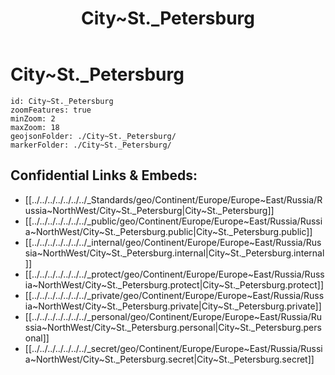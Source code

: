 ﻿---
location:
- 59.9
- 30.4
type: geo-Region
title: City~St._Petersburg
license: "CC BY-SA 4.0"
source: "https://datahub.io/core/country-codes"
isDeleted: false
isReadOnly: false
draft: false
confidential: public
tags:
- geo/Country/Region
aliases:
- City~St._Petersburg
- Petrograd
- Leningrad
Languages:
- de
cssclasses:
- geo-Region
publish: true
linkTitle: 
keywords: 
layout: 
publishDate: 
expiryDate: 
has_id_wikidata: Q656
twinned_administrative_body:
- '[[_Standards/WikiData/WD~Haiphong,72818]]'
- '[[_Standards/WikiData/WD~Constanța,79808]]'
- '[[_Standards/WikiData/WD~Debrecen,79880]]'
- '[[_Standards/WikiData/WD~Daugavpils,80021]]'
- '[[_Standards/WikiData/WD~Nampo,109386]]'
- "[[_Standards/WikiData/WD~Santiago_de_Cuba,117040]]"
- '[[_Standards/WikiData/WD~Reinickendorf,158876]]'
- '[[_Standards/WikiData/WD~Gagauzia,164819]]'
- '[[_Standards/WikiData/WD~Qingdao,170322]]'
- '[[_Standards/WikiData/WD~Aqaba,180522]]'
- '[[_Standards/WikiData/WD~Sousse,180717]]'
- '[[_Standards/WikiData/WD~Limassol,185632]]'
- '[[_Standards/WikiData/WD~Bizerte,189546]]'
- '[[_Standards/WikiData/WD~Mikkeli,190583]]'
- '[[_Standards/WikiData/WD~Kotka,192155]]'
- '[[_Standards/WikiData/WD~Netanya,192225]]'
- '[[_Standards/WikiData/WD~Nesebar,193241]]'
- "[[_Standards/WikiData/WD~Rishon_LeZion,201051]]"
- '[[_Standards/WikiData/WD~Jeddah,374365]]'
- '[[_Standards/WikiData/WD~Stockholm,506250]]'
- '[[_Standards/WikiData/WD~Incheon,20934]]'
- '[[_Standards/WikiData/WD~Ulaanbaatar,23430]]'
- '[[_Standards/WikiData/WD~Edinburgh,23436]]'
- '[[_Standards/WikiData/WD~Aarhus,25319]]'
- '[[_Standards/WikiData/WD~Košice,25409]]'
- '[[_Standards/WikiData/WD~Stavanger,25416]]'
- '[[_Standards/WikiData/WD~Chengdu,30002]]'
- "[[_Standards/WikiData/WD~Los_Angeles,65]]"
- '[[_Standards/WikiData/WD~Alexandria,87]]'
- '[[_Standards/WikiData/WD~Paris,90]]'
- '[[_Standards/WikiData/WD~Nice,33959]]'
- '[[_Standards/WikiData/WD~Rotterdam,34370]]'
- '[[_Standards/WikiData/WD~Johannesburg,34647]]'
- '[[_Standards/WikiData/WD~Colombo,35381]]'
- '[[_Standards/WikiData/WD~Almaty,35493]]'
- '[[_Standards/WikiData/WD~Osaka,35765]]'
- '[[_Standards/WikiData/WD~Turku,38511]]'
- '[[_Standards/WikiData/WD~Adana,38545]]'
- "[[_Standards/WikiData/WD~Porto_Alegre,40269]]"
- '[[_Standards/WikiData/WD~Tampere,40840]]'
- '[[_Standards/WikiData/WD~Mykolaiv,41572]]'
- '[[_Standards/WikiData/WD~Haifa,41621]]'
- '[[_Standards/WikiData/WD~Isfahan,42053]]'
- '[[_Standards/WikiData/WD~Kharkiv,42308]]'
- '[[_Standards/WikiData/WD~Wenzhou,42635]]'
- "[[_Standards/WikiData/WD~Le_Havre,42810]]"
- '[[_Standards/WikiData/WD~Osh,47282]]'
- "[[_Standards/WikiData/WD~St._Petersburg,49236]]"
- "[[_Standards/WikiData/WD~Gothenburg_Municipality,52502]]"
- "[[_Standards/WikiData/WD~Mar_del_Plata,52607]]"
- '[[_Standards/WikiData/WD~Piraeus,58976]]'
- '[[_Standards/WikiData/WD~Tashkent,269]]'
- '[[_Standards/WikiData/WD~Istanbul,406]]'
- '[[_Standards/WikiData/WD~Plovdiv,459]]'
- '[[_Standards/WikiData/WD~Lyon,456]]'
- '[[_Standards/WikiData/WD~Sofia,472]]'
- '[[_Standards/WikiData/WD~Turin,495]]'
- '[[_Standards/WikiData/WD~Oslo,585]]'
- '[[_Standards/WikiData/WD~Venice,641]]'
- '[[_Standards/WikiData/WD~Krasnoyarsk,919]]'
- '[[_Standards/WikiData/WD~Beijing,956]]'
- '[[_Standards/WikiData/WD~Tbilisi,994]]'
- '[[_Standards/WikiData/WD~Maribor,1010]]'
- '[[_Standards/WikiData/WD~Hamburg,1055]]'
- '[[_Standards/WikiData/WD~Mumbai,1156]]'
- '[[_Standards/WikiData/WD~Montevideo,1335]]'
- '[[_Standards/WikiData/WD~Zagreb,1435]]'
- '[[_Standards/WikiData/WD~Genoa,1449]]'
- '[[_Standards/WikiData/WD~Bordeaux,1479]]'
- "[[_Standards/WikiData/WD~Buenos_Aires,1486]]"
- '[[_Standards/WikiData/WD~Barcelona,1492]]'
- '[[_Standards/WikiData/WD~Astana,1520]]'
- '[[_Standards/WikiData/WD~Havana,1563]]'
- '[[_Standards/WikiData/WD~Dresden,1731]]'
- '[[_Standards/WikiData/WD~Helsinki,1757]]'
- '[[_Standards/WikiData/WD~Riga,1773]]'
- '[[_Standards/WikiData/WD~Budapest,1781]]'
- '[[_Standards/WikiData/WD~Gdańsk,1792]]'
- "[[_Standards/WikiData/WD~Ho_Chi_Minh_City,1854]]"
- '[[_Standards/WikiData/WD~Bangkok,1861]]'
- '[[_Standards/WikiData/WD~Yerevan,1953]]'
- '[[_Standards/WikiData/WD~Khartoum,1963]]'
- "[[_Standards/WikiData/WD~Quebec_City,2145]]"
- '[[_Standards/WikiData/WD~Minsk,2280]]'
- '[[_Standards/WikiData/WD~Tehran,3616]]'
- "[[_Standards/WikiData/WD~Addis_Ababa,3624]]"
- '[[_Standards/WikiData/WD~Manama,3882]]'
- "[[_Standards/WikiData/WD~Cape_Town,5465]]"
- '[[_Standards/WikiData/WD~Bethlehem,5776]]'
- "[[_Standards/WikiData/WD~Xi'an,5826]]"
- '[[_Standards/WikiData/WD~Varna,6506]]'
- '[[_Standards/WikiData/WD~Sevastopol,7525]]'
- '[[_Standards/WikiData/WD~Casablanca,7903]]'
- "[[_Standards/WikiData/WD~Rio_de_Janeiro,8678]]"
- '[[_Standards/WikiData/WD~Shanghai,8686]]'
- '[[_Standards/WikiData/WD~Guadalajara,9022]]'
- '[[_Standards/WikiData/WD~Baku,9248]]'
- '[[_Standards/WikiData/WD~Bishkek,9361]]'
- '[[_Standards/WikiData/WD~Dushanbe,9365]]'
- '[[_Standards/WikiData/WD~Antwerp,12892]]'
- '[[_Standards/WikiData/WD~Graz,13298]]'
- '[[_Standards/WikiData/WD~Busan,16520]]'
- '[[_Standards/WikiData/WD~Thessaloniki,17151]]'
- '[[_Standards/WikiData/WD~Manchester,18125]]'
- '[[_Standards/WikiData/WD~Daegu,20927]]'
different_from: '[[_Standards/WikiData/WD~Petersburg,80027]]'
contains_the_administrative_territorial_entity:
- '[[_Standards/WikiData/WD~Kolpino,154738]]'
- "[[_Standards/WikiData/WD~Krasnoye_Selo,155587]]"
- '[[_Standards/WikiData/WD~Kronstadt,155863]]'
- '[[_Standards/WikiData/WD~Lomonosov,157688]]'
- '[[_Standards/WikiData/WD~Pavlovsk,177888]]'
- '[[_Standards/WikiData/WD~Petergof,178310]]'
- '[[_Standards/WikiData/WD~Sestroretsk,194084]]'
- '[[_Standards/WikiData/WD~Repino,252510]]'
- '[[_Standards/WikiData/WD~Strelna,258138]]'
- '[[_Standards/WikiData/WD~Komarovo,260832]]'
- '[[_Standards/WikiData/WD~Tyarlevo,840891]]'
- '[[_Standards/WikiData/WD~Pargolovo,905431]]'
- '[[_Standards/WikiData/WD~Molodyozhnoe,986139]]'
- '[[_Standards/WikiData/WD~Smolyachkovo,986142]]'
- '[[_Standards/WikiData/WD~Petro-Slavyanka,1266036]]'
- "[[_Standards/WikiData/WD~Lisy_Nos,1266569]]"
- "[[_Standards/WikiData/WD~Rybatskoye_Municipal_Okrug,1266580]]"
- "[[_Standards/WikiData/WD~Yekateringofsky_Municipal_Okrug,1266958]]"
- "[[_Standards/WikiData/WD~Admiralteysky_Municipal_Okrug,1267144]]"
- '[[_Standards/WikiData/WD~Metallostroy,1267630]]'
- '[[_Standards/WikiData/WD~Beloostrov,1267638]]'
- '[[_Standards/WikiData/WD~Ust-Izhora,1659010]]'
- '[[_Standards/WikiData/WD~Alexandrovskaya,1964326]]'
- '[[_Standards/WikiData/WD~Ushkovo,2364414]]'
- '[[_Standards/WikiData/WD~Shushary,2667658]]'
- "[[_Standards/WikiData/WD~Kronverkskoye_Municipal_Okrug,2742118]]"
- "[[_Standards/WikiData/WD~Municipal_Okrug_78,2742124]]"
- "[[_Standards/WikiData/WD~Dvortsovy_Municipal_Okrug,2742132]]"
- "[[_Standards/WikiData/WD~Vvedensky_Municipal_Okrug,2749348]]"
- "[[_Standards/WikiData/WD~Izmaylovskoye_Municipal_Okrug,2749355]]"
- '[[_Standards/WikiData/WD~Shuvalovo-Ozerki,2964615]]'
- '[[_Standards/WikiData/WD~Levashovo,2993085]]'
- '[[_Standards/WikiData/WD~Serovo,2993126]]'
- "[[_Standards/WikiData/WD~Municipal_Okrug_15,3350078]]"
- '[[_Standards/WikiData/WD~Sergievskoe,3365622]]'
- '[[_Standards/WikiData/WD~Pesochny,3376279]]'
- '[[_Standards/WikiData/WD~Pontonny,3397766]]'
- '[[_Standards/WikiData/WD~Sampsonievskoie,3470932]]'
- '[[_Standards/WikiData/WD~Sapyorny,3473174]]'
- '[[_Standards/WikiData/WD~Solnechnoye,3489533]]'
- '[[_Standards/WikiData/WD~Sosnovskoe,3491344]]'
- '[[_Standards/WikiData/WD~Svetlanovskoe,3506322]]'
- "[[_Standards/WikiData/WD~Ligovka-Yamskaya_Municipal_Okrug,3906454]]"
- "[[_Standards/WikiData/WD~Smolninskoye_Municipal_Okrug,3906458]]"
- "[[_Standards/WikiData/WD~Liteyny_Municipal_Okrug,3908546]]"
- "[[_Standards/WikiData/WD~Vladimirsky_Municipal_Okrug,3908549]]"
- "[[_Standards/WikiData/WD~Municipal_Okrug__21,4030154]]"
- "[[_Standards/WikiData/WD~Municipal_Okrug__54,4031795]]"
- "[[_Standards/WikiData/WD~Municipal_Okrug__65,4032083]]"
- "[[_Standards/WikiData/WD~Municipal_Okrug__72,4032306]]"
- "[[_Standards/WikiData/WD~Municipal_Okrug__75,4032362]]"
- "[[_Standards/WikiData/WD~Municipal_Okrug__7,4032432]]"
- '[[_Standards/WikiData/WD~Avtovo,4056185]]'
- "[[_Standards/WikiData/WD~Akademitsheskoye_Municipal_Okrug,4059198]]"
- "[[_Standards/WikiData/WD~Aptekarsky_Ostrov_Municipal_Okrug,4068270]]"
- "[[_Standards/WikiData/WD~Balkansky_Municipal_Okrug,4076667]]"
- "[[_Standards/WikiData/WD~Bolshaya_Okhta_Municipal_Okrug,4091565]]"
- "[[_Standards/WikiData/WD~Vasilyevsky_Municipal_Okrug,4104856]]"
- "[[_Standards/WikiData/WD~Volkovskoye_Municipal_Okrug,4123472]]"
- "[[_Standards/WikiData/WD~Gavan_Municipal_Okrug,4131016]]"
- '[[_Standards/WikiData/WD~Gagarinskoe,4131403]]'
- '[[_Standards/WikiData/WD~Georgievsky,4135798]]'
- '[[_Standards/WikiData/WD~Gorelovo,4144041]]'
- '[[_Standards/WikiData/WD~Grazhdanka,4147488]]'
- "[[_Standards/WikiData/WD~Dachnoye_Municipal_Okrug,4155449]]"
- '[[_Standards/WikiData/WD~Zvyozdnoe,4189801]]'
- '[[_Standards/WikiData/WD~Ivanovsky,4196650]]'
- '[[_Standards/WikiData/WD~Knyazhevo,4224842]]'
- '[[_Standards/WikiData/WD~Kolomyagi,4228405]]'
- "[[_Standards/WikiData/WD~Komendantsky_Aerodrom,4229524]]"
- '[[_Standards/WikiData/WD~Konstantinovskoe,4231465]]'
- "[[_Standards/WikiData/WD~Krasnenkaya_Rechka_Municipal_Okrug,4238184]]"
- '[[_Standards/WikiData/WD~Kupchino,4247646]]'
- "[[_Standards/WikiData/WD~Malaya_Okhta,4277188]]"
- "[[_Standards/WikiData/WD~Morskie_Vorota,4303279]]"
- "[[_Standards/WikiData/WD~Moskovskaya_Zastava_Municipal_Okrug,4303908]]"
- "[[_Standards/WikiData/WD~Narvsky_Municipal_Okrug,4313104]]"
- '[[_Standards/WikiData/WD~Narodny,4313292]]'
- "[[_Standards/WikiData/WD~Nevskaya_Zastava,4315856]]"
- '[[_Standards/WikiData/WD~Nevsky,4315886]]'
- '[[_Standards/WikiData/WD~Novoizmailovskoe,4324116]]'
- '[[_Standards/WikiData/WD~Obukhovsky,4330114]]'
- "[[_Standards/WikiData/WD~Ozero_Dolgoe,4332098]]"
- '[[_Standards/WikiData/WD~Okkervil,4332528]]'
- '[[_Standards/WikiData/WD~Petrovsky,4332710]]'
- '[[_Standards/WikiData/WD~Morskoy,4332711]]'
- "[[_Standards/WikiData/WD~Ostrov_Dekabristov,4338805]]"
- '[[_Standards/WikiData/WD~Piskaryovka,4363631]]'
- '[[_Standards/WikiData/WD~Polyustrovo,4371296]]'
- "[[_Standards/WikiData/WD~Porokhovye_Municipal_Okrug,4373150]]"
- '[[_Standards/WikiData/WD~Posadsky,4373572]]'
- '[[_Standards/WikiData/WD~Pravoberezhny,4376061]]'
- '[[_Standards/WikiData/WD~Prometey,4380609]]'
- "[[_Standards/WikiData/WD~Pulkovsky_Meridian_Municipal_Okrug,4383607]]"
- '[[_Standards/WikiData/WD~Rzhevka,4394207]]'
- '[[_Standards/WikiData/WD~Saverny,4412271]]'
- "[[_Standards/WikiData/WD~Semyonovsky_Municipal_Okrug,4415981]]"
- "[[_Standards/WikiData/WD~Sennoy_Municipal_Okrug,4416251]]"
- "[[_Standards/WikiData/WD~Sosnovaya_Ployana,4429522]]"
- "[[_Standards/WikiData/WD~Ulyanka_Municipal_Okrug,4475036]]"
- '[[_Standards/WikiData/WD~Uritsk,4477041]]'
- '[[_Standards/WikiData/WD~Finlyandsky,4484884]]'
- '[[_Standards/WikiData/WD~Chkalovskoe,4516907]]'
- "[[_Standards/WikiData/WD~Chornaya_Rechka,4518678]]"
- "[[_Standards/WikiData/WD~Yugo-Zapad_Municipal_Okrug,4533659]]"
- '[[_Standards/WikiData/WD~Yuzhno-Primorsky,4533979]]'
- '[[_Standards/WikiData/WD~Yuntolovo,4534670]]'
- "[[_Standards/WikiData/WD~Kolomna_Municipal_Okrug,6501996]]"
- "[[_Standards/WikiData/WD~Lakhta-Olgino_Municipal_Okrug,14369276]]"
- '[[_Standards/WikiData/WD~Zelenogorsk,46850]]'
- '[[_Standards/WikiData/WD~Pushkin,7947]]'
located_in_or_next_to_body_of_water:
- '[[_Standards/WikiData/WD~Okkervil,157539]]'
- '[[_Standards/WikiData/WD~Fontanka,590237]]'
- "[[_Standards/WikiData/WD~Moyka_River,590269]]"
- "[[_Standards/WikiData/WD~Middle_Nevka,619435]]"
- "[[_Standards/WikiData/WD~Griboyedov_Canal,1137992]]"
- "[[_Standards/WikiData/WD~Obvodny_Canal,1515754]]"
- '[[_Standards/WikiData/WD~Okhta,2369669]]'
- "[[_Standards/WikiData/WD~Great_Nevka,3648807]]"
- '[[_Standards/WikiData/WD~Ekateringofka,4174336]]'
- "[[_Standards/WikiData/WD~Kronverksky_Strait,4241622]]"
- "[[_Standards/WikiData/WD~Krjukov_Canal,4243144]]"
- '[[_Standards/WikiData/WD~Krestovka,36393820]]'
- "[[_Standards/WikiData/WD~Malaya_Neva,27472]]"
- "[[_Standards/WikiData/WD~Great_Neva,27780]]"
- '[[_Standards/WikiData/WD~Slavyanka,50885]]'
- '[[_Standards/WikiData/WD~Neva,645]]'
- "[[_Standards/WikiData/WD~Gulf_of_Finland,14686]]"
award_received: "[[_Standards/WikiData/WD~Hero_City_of_the_Soviet_Union,159438]]"
instance_of:
- "[[_Standards/WikiData/WD~federal_city_of_Russia,183342]]"
- "[[_Standards/WikiData/WD~big_city,1549591]]"
- "[[_Standards/WikiData/WD~million_city,1637706]]"
- "[[_Standards/WikiData/WD~city_or_town,7930989]]"
- "[[_Standards/WikiData/WD~former_national_capital,129268952]]"
- "[[_Standards/WikiData/WD~federal_subject_of_Russia,43263]]"
described_by_source:
- "[[_Standards/WikiData/WD~Catholic_Encyclopedia,302556]]"
- "[[_Standards/WikiData/WD~Brockhaus_and_Efron_Encyclopedic_Dictionary,602358]]"
- "[[_Standards/WikiData/WD~Encyclopædia_Britannica_11th_edition,867541]]"
- "[[_Standards/WikiData/WD~Great_Complete_Encyclopedia_of_All_Sciences_and_Arts,1547546]]"
- "[[_Standards/WikiData/WD~Armenian_Soviet_Encyclopedia,2657718]]"
- "[[_Standards/WikiData/WD~The_Nuttall_Encyclopædia,3181656]]"
- "[[_Standards/WikiData/WD~Sytin_Military_Encyclopedia,4114391]]"
- "[[_Standards/WikiData/WD~Jewish_Encyclopedia_of_Brockhaus_and_Efron,4173137]]"
- "[[_Standards/WikiData/WD~Granat_Encyclopedic_Dictionary,4532138]]"
- "[[_Standards/WikiData/WD~The_New_Student's_Reference_Work,16082057]]"
- "[[_Standards/WikiData/WD~Small_Brockhaus_and_Efron_Encyclopedic_Dictionary,19180675]]"
- "[[_Standards/WikiData/WD~Meyers_Konversations-Lexikon,_4th_edition_(1885–1890),19219752]]"
- "[[_Standards/WikiData/WD~Great_Soviet_Encyclopedia_(1926–1947),20078554]]"
- "[[_Standards/WikiData/WD~Sunlight_at_Midnight__St._Petersburg_and_the_Rise_of_Modern_Russia,114779633]]"
- "[[_Standards/WikiData/WD~Meyer’s_Universum,_Dritter_Band,127953085]]"
capital_of:
- "[[_Standards/WikiData/WD~Northwestern_Federal_District,383093]]"
- "[[_Standards/WikiData/WD~Leningrad_Oblast,2191]]"
part_of: "[[_Standards/WikiData/WD~Northwestern_Federal_District,383093]]"
Köppen_climate_classification: "[[_Standards/WikiData/WD~humid_continental_climate,589326]]"
member_of: "[[_Standards/WikiData/WD~Organization_of_World_Heritage_Cities,734958]]"
located_in_time_zone:
- "[[_Standards/WikiData/WD~Moscow_Time,842320]]"
- '[[_Standards/WikiData/WD~Europe_Moscow,5412117]]'
- '[[_Standards/WikiData/WD~UTC+03_00,6760]]'
shares_border_with:
- "[[_Standards/WikiData/WD~Vsevolozhsky_District,1036323]]"
- "[[_Standards/WikiData/WD~Tosnensky_District,2573353]]"
- "[[_Standards/WikiData/WD~Leningrad_Oblast,2191]]"
- "[[_Standards/WikiData/WD~Gatchinsky_District,7455]]"
- "[[_Standards/WikiData/WD~Vyborgsky_District,7677]]"
- "[[_Standards/WikiData/WD~Lomonosovsky_District,7956]]"
head_of_government: "[[_Standards/WikiData/WD~Alexander_Beglov,1960874]]"
authority: "[[_Standards/WikiData/WD~Saint_Petersburg_City_Administration,1993715]]"
flag: "[[_Standards/WikiData/WD~flag_of_Saint_Petersburg,2086033]]"
history_of_topic: "[[_Standards/WikiData/WD~history_of_Saint_Petersburg,2382546]]"
legislative_body: "[[_Standards/WikiData/WD~Legislative_Assembly_of_Saint_Petersburg,2390550]]"
office_held_by_head_of_government: "[[_Standards/WikiData/WD~Governor_of_Saint_Petersburg,2895612]]"
coat_of_arms: "[[_Standards/WikiData/WD~coat_of_arms_of_Saint_Petersburg,2993947]]"
geography_of_topic: "[[_Standards/WikiData/WD~geography_of_Saint_Petersburg,4135647]]"
anthem: "[[_Standards/WikiData/WD~Anthem_of_Saint_Petersburg,4138482]]"
demographics_of_topic: "[[_Standards/WikiData/WD~demographics_of_Saint_Petersburg,4313728]]"
list_of_monuments:
- "[[_Standards/WikiData/WD~Monuments_of_Saint_Petersburg,4343677]]"
- "[[_Standards/WikiData/WD~list_of_cultural_heritage_monuments_in_Saint_Petersburg,18171420]]"
economy_of_topic: "[[_Standards/WikiData/WD~economy_of_Saint_Petersburg,4530374]]"
topic_s_main_Wikimedia_portal: "[[_Standards/WikiData/WD~Portal_Saint_Petersburg,11383232]]"
topic_s_main_template: "[[_Standards/WikiData/WD~Template_Saint_Petersburg,14937030]]"
highest_point: "[[_Standards/WikiData/WD~Orekhovaya_Mountain,28667465]]"
Wikimedia_outline: "[[_Standards/WikiData/WD~outline_of_Saint_Petersburg,48850389]]"
coordinate_location: "Point(30.316666666 59.95)"
continent: '[[_Standards/WikiData/WD~Europe,46]]'
located_in_the_administrative_territorial_entity: '[[_Standards/WikiData/WD~Russia,159]]'
country: '[[_Standards/WikiData/WD~Russia,159]]'
elevation_above_sea_level: 3
coastline: 35
named_after: "[[_Standards/WikiData/WD~Saint_Peter,33923]]"
area: 1439
licence_plate_code:
- 98
- 198
- 78
- 178
local_dialing_code: 812
native_label: Санкт-Петербург
official_name: Санкт-Петербург
VK_username:
- spb
- visitpetersburg
nickname:
- Питер
- Piter
population: 5597763
Image_Archive_Herder_Institute: Q656
flag_image: "http://commons.wikimedia.org/wiki/Special:FilePath/Flag%20of%20Saint%20Petersburg.svg"
OmegaWiki_Defined_Meaning: 1216393
coordinates_of_southernmost_point: "Point(30.254172 59.6337832)"
inventory_number: 540bis
U_S_National_Archives_Identifier:
- 10045022
- 10037746
Commons_category: "Saint Petersburg"
GitHub_topic: saint-petersburg
coordinates_of_westernmost_point: "Point(29.426196 60.190844)"
geoshape: "http://commons.wikimedia.org/data/main/Data:Russia/Saint+Petersburg.map"
nighttime_view: "http://commons.wikimedia.org/wiki/Special:FilePath/%D0%92%D0%B8%D0%B4%20%D0%BD%D0%B0%20%D0%9F%D0%B5%D1%82%D1%80%D0%BE%D0%BF%D0%B0%D0%BB%D0%BE%D0%B2%D0%BA%D1%83%20%D0%B8%20%D0%94%D0%B2%D0%BE%D1%80%D1%86%D0%BE%D0%B2%D1%8B%D0%B9%20pan7.jpg"
spoken_text_audio:
- "http://commons.wikimedia.org/wiki/Special:FilePath/En-Saint%20Petersburg%20%28intro%29.ogg"
- "http://commons.wikimedia.org/wiki/Special:FilePath/Hy-%D5%8D%D5%A1%D5%B6%D5%AF%D5%BF%20%D5%8A%D5%A5%D5%BF%D5%A5%D6%80%D5%A2%D5%B8%D6%82%D6%80%D5%A3%20%28Saint%20Petersburg%29.ogg"
image: "http://commons.wikimedia.org/wiki/Special:FilePath/Peter%20%26%20Paul%20fortress%20in%20SPB%2003.jpg"
place_name_sign: "http://commons.wikimedia.org/wiki/Special:FilePath/Pushkinsky%20District%2C%20St%20Petersburg%2C%20Russia%20-%20panoramio%20%284%29.jpg"
page_banner: "http://commons.wikimedia.org/wiki/Special:FilePath/Sankt%20Petersburg%20banner%20Palatul%20de%20iarna.jpg"
montage_image:
- "http://commons.wikimedia.org/wiki/Special:FilePath/SPB%20Collage%202014-5.png"
- "http://commons.wikimedia.org/wiki/Special:FilePath/St.%20Petersburg%20Montage%202016.png"
official_website: "http://gov.spb.ru"
IPA_transcription: "[sankt pʲɪtʲɪrˈburk]"
Likee_username: 756288763
BHCL_UUID:
- d22a2a4b-1170-4d9e-b2c4-8973873eded6
- 3a489767-b85e-4fbf-91c8-2a1778be0cfb
FIPS_10_4_countries_and_regions_: RS66
ISO_3166_2_code: RU-SPE
HASC: RU.SP
hashtag: SaintPetersburg
Stadtwiki_Dresden_article: St._Petersburg
Telegram_username: visit_petersburg
TikTok_username: visitpetersburg
Instagram_username: visitpetersburg
Facebook_username: VisitPetersburg
X_Twitter_username: VisitPetersburg
Commons_gallery: Санкт-Петербург
entry_in_abbreviations_table: СПб
short_name:
- SPb
- SPb
- СПб
- СПб.
demonym: петербуржцы
coordinates_of_geographic_center: "Point(30.107689 59.967298)"
coordinates_of_northernmost_point: "Point(29.70268 60.244541)"
streaming_media_URL: "https://balticlivecam.com/cameras/russia/saint-petersburg/palace-square-and-hermitage/"
Provenio_UUID: eb9a0f71-325c-4430-8cb2-d7ae8dbbd259
Wolfram_Language_entity_code: "Entity[\"City\", {\"SaintPetersburg\", \"SaintPetersburg\", \"Russia\"}]"
postal_code: 190000–199406
coat_of_arms_image: "http://commons.wikimedia.org/wiki/Special:FilePath/Coat%20of%20arms%20of%20Saint%20Petersburg%20%282003%29.svg"
locator_map_image: "http://commons.wikimedia.org/wiki/Special:FilePath/Saint%20Petersburg%20In%20Europe.svg"
coordinates_of_easternmost_point: "Point(30.758888 59.754921)"
inception: "1703-05-27T00:00:00Z"
language_used: '[[_Standards/WikiData/WD~Russian,7737]]'
official_language: '[[_Standards/WikiData/WD~Russian,7737]]'
founded_by: "[[_Standards/WikiData/WD~Peter_the_Great,8479]]"
---

# City~St._Petersburg

```leaflet
id: City~St._Petersburg
zoomFeatures: true 
minZoom: 2 
maxZoom: 18
geojsonFolder: ./City~St._Petersburg/
markerFolder: ./City~St._Petersburg/
```


## Confidential Links & Embeds: 
- [[../../../../../../../_Standards/geo/Continent/Europe/Europe~East/Russia/Russia~NorthWest/City~St._Petersburg|City~St._Petersburg]] 
- [[../../../../../../../_public/geo/Continent/Europe/Europe~East/Russia/Russia~NorthWest/City~St._Petersburg.public|City~St._Petersburg.public]] 
- [[../../../../../../../_internal/geo/Continent/Europe/Europe~East/Russia/Russia~NorthWest/City~St._Petersburg.internal|City~St._Petersburg.internal]] 
- [[../../../../../../../_protect/geo/Continent/Europe/Europe~East/Russia/Russia~NorthWest/City~St._Petersburg.protect|City~St._Petersburg.protect]] 
- [[../../../../../../../_private/geo/Continent/Europe/Europe~East/Russia/Russia~NorthWest/City~St._Petersburg.private|City~St._Petersburg.private]] 
- [[../../../../../../../_personal/geo/Continent/Europe/Europe~East/Russia/Russia~NorthWest/City~St._Petersburg.personal|City~St._Petersburg.personal]] 
- [[../../../../../../../_secret/geo/Continent/Europe/Europe~East/Russia/Russia~NorthWest/City~St._Petersburg.secret|City~St._Petersburg.secret]] 

